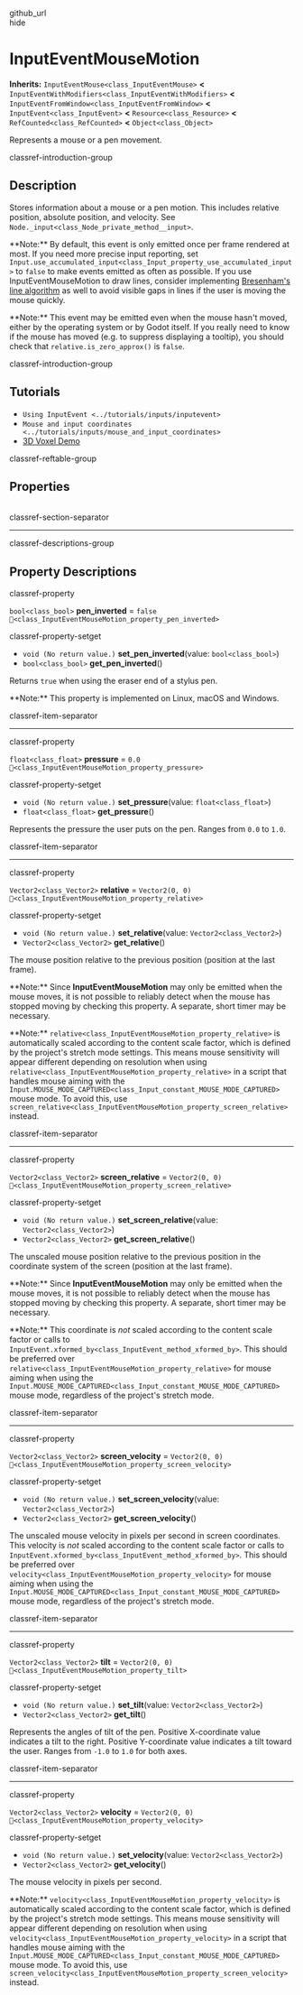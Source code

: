 github\_url  
hide

# InputEventMouseMotion

**Inherits:** `InputEventMouse<class_InputEventMouse>` **&lt;**
`InputEventWithModifiers<class_InputEventWithModifiers>` **&lt;**
`InputEventFromWindow<class_InputEventFromWindow>` **&lt;**
`InputEvent<class_InputEvent>` **&lt;** `Resource<class_Resource>`
**&lt;** `RefCounted<class_RefCounted>` **&lt;** `Object<class_Object>`

Represents a mouse or a pen movement.

classref-introduction-group

## Description

Stores information about a mouse or a pen motion. This includes relative
position, absolute position, and velocity. See
`Node._input<class_Node_private_method__input>`.

\*\*Note:\*\* By default, this event is only emitted once per frame
rendered at most. If you need more precise input reporting, set
`Input.use_accumulated_input<class_Input_property_use_accumulated_input>`
to `false` to make events emitted as often as possible. If you use
InputEventMouseMotion to draw lines, consider implementing [Bresenham's
line
algorithm](https://en.wikipedia.org/wiki/Bresenham%27s_line_algorithm)
as well to avoid visible gaps in lines if the user is moving the mouse
quickly.

\*\*Note:\*\* This event may be emitted even when the mouse hasn't
moved, either by the operating system or by Godot itself. If you really
need to know if the mouse has moved (e.g. to suppress displaying a
tooltip), you should check that `relative.is_zero_approx()` is `false`.

classref-introduction-group

## Tutorials

-   `Using InputEvent <../tutorials/inputs/inputevent>`
-   `Mouse and input coordinates <../tutorials/inputs/mouse_and_input_coordinates>`
-   [3D Voxel Demo](https://godotengine.org/asset-library/asset/2755)

classref-reftable-group

## Properties

<table>
<tbody>
<tr>
</tr>
<tr>
</tr>
<tr>
</tr>
<tr>
</tr>
<tr>
</tr>
<tr>
</tr>
<tr>
</tr>
</tbody>
</table>

classref-section-separator

------------------------------------------------------------------------

classref-descriptions-group

## Property Descriptions

classref-property

`bool<class_bool>` **pen\_inverted** = `false`
`🔗<class_InputEventMouseMotion_property_pen_inverted>`

classref-property-setget

-   `void (No return value.)` **set\_pen\_inverted**(value:
    `bool<class_bool>`)
-   `bool<class_bool>` **get\_pen\_inverted**()

Returns `true` when using the eraser end of a stylus pen.

\*\*Note:\*\* This property is implemented on Linux, macOS and Windows.

classref-item-separator

------------------------------------------------------------------------

classref-property

`float<class_float>` **pressure** = `0.0`
`🔗<class_InputEventMouseMotion_property_pressure>`

classref-property-setget

-   `void (No return value.)` **set\_pressure**(value:
    `float<class_float>`)
-   `float<class_float>` **get\_pressure**()

Represents the pressure the user puts on the pen. Ranges from `0.0` to
`1.0`.

classref-item-separator

------------------------------------------------------------------------

classref-property

`Vector2<class_Vector2>` **relative** = `Vector2(0, 0)`
`🔗<class_InputEventMouseMotion_property_relative>`

classref-property-setget

-   `void (No return value.)` **set\_relative**(value:
    `Vector2<class_Vector2>`)
-   `Vector2<class_Vector2>` **get\_relative**()

The mouse position relative to the previous position (position at the
last frame).

\*\*Note:\*\* Since **InputEventMouseMotion** may only be emitted when
the mouse moves, it is not possible to reliably detect when the mouse
has stopped moving by checking this property. A separate, short timer
may be necessary.

\*\*Note:\*\* `relative<class_InputEventMouseMotion_property_relative>`
is automatically scaled according to the content scale factor, which is
defined by the project's stretch mode settings. This means mouse
sensitivity will appear different depending on resolution when using
`relative<class_InputEventMouseMotion_property_relative>` in a script
that handles mouse aiming with the
`Input.MOUSE_MODE_CAPTURED<class_Input_constant_MOUSE_MODE_CAPTURED>`
mouse mode. To avoid this, use
`screen_relative<class_InputEventMouseMotion_property_screen_relative>`
instead.

classref-item-separator

------------------------------------------------------------------------

classref-property

`Vector2<class_Vector2>` **screen\_relative** = `Vector2(0, 0)`
`🔗<class_InputEventMouseMotion_property_screen_relative>`

classref-property-setget

-   `void (No return value.)` **set\_screen\_relative**(value:
    `Vector2<class_Vector2>`)
-   `Vector2<class_Vector2>` **get\_screen\_relative**()

The unscaled mouse position relative to the previous position in the
coordinate system of the screen (position at the last frame).

\*\*Note:\*\* Since **InputEventMouseMotion** may only be emitted when
the mouse moves, it is not possible to reliably detect when the mouse
has stopped moving by checking this property. A separate, short timer
may be necessary.

\*\*Note:\*\* This coordinate is *not* scaled according to the content
scale factor or calls to
`InputEvent.xformed_by<class_InputEvent_method_xformed_by>`. This should
be preferred over
`relative<class_InputEventMouseMotion_property_relative>` for mouse
aiming when using the
`Input.MOUSE_MODE_CAPTURED<class_Input_constant_MOUSE_MODE_CAPTURED>`
mouse mode, regardless of the project's stretch mode.

classref-item-separator

------------------------------------------------------------------------

classref-property

`Vector2<class_Vector2>` **screen\_velocity** = `Vector2(0, 0)`
`🔗<class_InputEventMouseMotion_property_screen_velocity>`

classref-property-setget

-   `void (No return value.)` **set\_screen\_velocity**(value:
    `Vector2<class_Vector2>`)
-   `Vector2<class_Vector2>` **get\_screen\_velocity**()

The unscaled mouse velocity in pixels per second in screen coordinates.
This velocity is *not* scaled according to the content scale factor or
calls to `InputEvent.xformed_by<class_InputEvent_method_xformed_by>`.
This should be preferred over
`velocity<class_InputEventMouseMotion_property_velocity>` for mouse
aiming when using the
`Input.MOUSE_MODE_CAPTURED<class_Input_constant_MOUSE_MODE_CAPTURED>`
mouse mode, regardless of the project's stretch mode.

classref-item-separator

------------------------------------------------------------------------

classref-property

`Vector2<class_Vector2>` **tilt** = `Vector2(0, 0)`
`🔗<class_InputEventMouseMotion_property_tilt>`

classref-property-setget

-   `void (No return value.)` **set\_tilt**(value:
    `Vector2<class_Vector2>`)
-   `Vector2<class_Vector2>` **get\_tilt**()

Represents the angles of tilt of the pen. Positive X-coordinate value
indicates a tilt to the right. Positive Y-coordinate value indicates a
tilt toward the user. Ranges from `-1.0` to `1.0` for both axes.

classref-item-separator

------------------------------------------------------------------------

classref-property

`Vector2<class_Vector2>` **velocity** = `Vector2(0, 0)`
`🔗<class_InputEventMouseMotion_property_velocity>`

classref-property-setget

-   `void (No return value.)` **set\_velocity**(value:
    `Vector2<class_Vector2>`)
-   `Vector2<class_Vector2>` **get\_velocity**()

The mouse velocity in pixels per second.

\*\*Note:\*\* `velocity<class_InputEventMouseMotion_property_velocity>`
is automatically scaled according to the content scale factor, which is
defined by the project's stretch mode settings. This means mouse
sensitivity will appear different depending on resolution when using
`velocity<class_InputEventMouseMotion_property_velocity>` in a script
that handles mouse aiming with the
`Input.MOUSE_MODE_CAPTURED<class_Input_constant_MOUSE_MODE_CAPTURED>`
mouse mode. To avoid this, use
`screen_velocity<class_InputEventMouseMotion_property_screen_velocity>`
instead.
